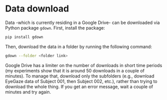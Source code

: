 # Data download

Data -which is currently residing in a Google Drive- can be downloaded via Python package `gdown`. First, install the package:

```bash
pip install gdown
```

Then, download the data in a folder by running the following command:

```bash
gdown --folder <folder link>
```

Google Drive has a limiter on the number of downloads in short time periods (my experiments show that it is around 50 downloads in a couple of minutes). To manage that, download only the subfolders (e.g., download EyeGaze data of Subject 001, then Subject 002, etc.), rather than trying to download the whole thing. If you get an error message, wait a couple of minutes and try again.
